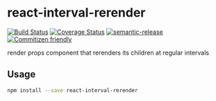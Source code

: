 # react-interval-rerender

[![Build Status](https://travis-ci.org/jcoreio/react-interval-rerender.svg?branch=master)](https://travis-ci.org/jcoreio/react-interval-rerender)
[![Coverage Status](https://codecov.io/gh/jcoreio/react-interval-rerender/branch/master/graph/badge.svg)](https://codecov.io/gh/jcoreio/react-interval-rerender)
[![semantic-release](https://img.shields.io/badge/%20%20%F0%9F%93%A6%F0%9F%9A%80-semantic--release-e10079.svg)](https://github.com/semantic-release/semantic-release)
[![Commitizen friendly](https://img.shields.io/badge/commitizen-friendly-brightgreen.svg)](http://commitizen.github.io/cz-cli/)

render props component that rerenders its children at regular intervals

## Usage

```sh
npm install --save react-interval-rerender
```

